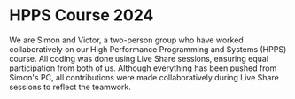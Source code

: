 # HPPS Course 2024
We are Simon and Victor, a two-person group who have worked collaboratively on our High Performance Programming and Systems (HPPS) course. All coding was done using Live Share sessions, ensuring equal participation from both of us. Although everything has been pushed from Simon's PC, all contributions were made collaboratively during Live Share sessions to reflect the teamwork.


